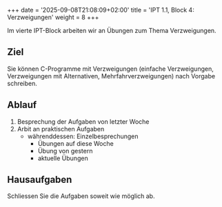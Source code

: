 +++
date = '2025-09-08T21:08:09+02:00'
title = 'IPT 1.1, Block 4: Verzweigungen'
weight = 8
+++

Im vierte IPT-Block arbeiten wir an Übungen zum Thema Verzweigungen.

## Ziel

Sie können C-Programme mit Verzweigungen (einfache Verzweigungen, Verzweigungen mit Alternativen, Mehrfahrverzweigungen) nach Vorgabe schreiben.

## Ablauf

1. Besprechung der Aufgaben von letzter Woche
2. Arbit an praktischen Aufgaben
    - währenddessen: Einzelbesprechungen
        - Übungen auf diese Woche
        - Übung von gestern
        - aktuelle Übungen

## Hausaufgaben

Schliessen Sie die Aufgaben soweit wie möglich ab.